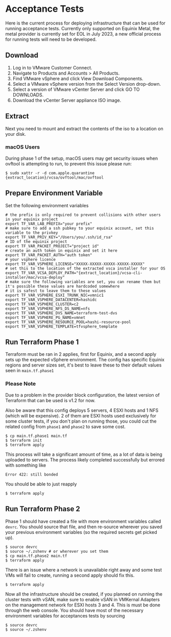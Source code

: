 # Acceptance Tests

Here is the current process for deploying infrastructure that can be used for running acceptance tests. Currently only supported on Equinix Metal, the metal provider is currently set for EOL in July 2023, a new official process for running tests will need to be developed.

## Download

1. Log in to VMware Customer Connect.
2. Navigate to Products and Accounts > All Products.
3. Find VMware vSphere and click View Download Components.
4. Select a VMware vSphere version from the Select Version drop-down.
5. Select a version of VMware vCenter Server and click GO TO DOWNLOADS.
6. Download the vCenter Server appliance ISO image.

## Extract

Next you need to mount and extract the contents of the iso to a location on your disk.

### macOS Users
During phase 1 of the setup, macOS users may get security issues when ovftool is attempting to run, to prevent this issue please run:

```
$ sudo xattr -r -d com.apple.quarantine {extract_location}/vcsa/ovftool/mac/ovftool
```

## Prepare Environment Variable
Set the following environment variables
```
# the prefix is only required to prevent collisions with other users in your equinix project
export TF_VAR_LAB_PREFIX="your prefix"
# make sure to add a ssh pubkey to your equinix account, set this variable to the privkey
export TF_VAR_PRIV_KEY="/Users/you/.ssh/id_rsa"
# ID of the equinix project
export TF_VAR_PACKET_PROJECT="project id"
# create an auth token in equinix and set it here
export TF_VAR_PACKET_AUTH="auth token"
# your vsphere licence
export TF_VAR_VSPHERE_LICENSE="XXXXX-XXXXX-XXXXX-XXXXX-XXXXX"
# set this to the location of the extracted vsca installer for your OS
export TF_VAR_VCSA_DEPLOY_PATH="{extract_location}/vcsa-cli-installer/mac/vcsa-deploy"
# make sure the following variables are set, you can rename them but it's possible these values are hardcoded somewhere
# it is safest to leave them to these values
export TF_VAR_VSPHERE_ESXI_TRUNK_NIC=vmnic1
export TF_VAR_VSPHERE_DATACENTER=hashidc
export TF_VAR_VSPHERE_CLUSTER=c2
export TF_VAR_VSPHERE_NFS_DS_NAME=nfs
export TF_VAR_VSPHERE_DVS_NAME=terraform-test-dvs
export TF_VAR_VSPHERE_PG_NAME=vmnet
export TF_VAR_VSPHERE_RESOURCE_POOL=hashi-resource-pool
export TF_VAR_VSPHERE_TEMPLATE=tfvsphere_template
```

## Run Terraform Phase 1
Terraform must be ran in 2 applies, first for Equinix, and a second apply sets up the expected vSphere environment. The config has specific Equinix regions and server sizes set, it's best to leave these to their default values seen in `main.tf.phase1`

### Please Note
Due to a problem in the provider block configuration, the latest version of Terraform that can be used is v1.2 for now.

Also be aware that this config deploys 5 servers, 4 ESXI hosts and 1 NFS (which will be expensive). 2 of them are ESXI hosts used exclusively for some cluster tests, if you don't plan on running those, you could cut the related config from `phase1` and `phase2` to save some cost.

```
$ cp main.tf.phase1 main.tf
$ terraform init
$ terraform apply
```
This process will take a significant amount of time, as a lot of data is being uploaded to servers. The process likely completed successfully but errored with something like
```
Error 422: still bonded 
```
You should be able to just reapply
```
$ terraform apply
```

## Run Terraform Phase 2
Phase 1 should have created a file with more environment variables called `devrc`. You should source that file, and then re-source wherever you saved your previous environment variables (so the required secrets get picked up).
```
$ source devrc
$ source ~/.zshenv # or wherever you set them
$ cp main.tf.phase2 main.tf
$ terraform apply
```
There is an issue where a network is unavailable right away and some test VMs will fail to create, running a second apply should fix this.
```
$ terraform apply
```
Now all the infrastructure should be created, if you planned on running the cluster tests with vSAN, make sure to enable vSAN in VMKernal Adapters on the management network for ESXI hosts 3 and 4. This is must be done through the web console. You should have most of the necessary environment variables for acceptances tests by sourcing
```
$ source devrc
$ source ~/.zshenv
```
